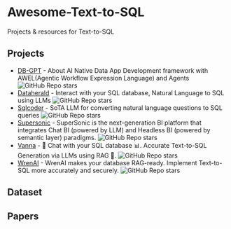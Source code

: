 # Awesome-Text-to-SQL
Projects &amp; resources for Text-to-SQL

## Projects

- [DB-GPT](https://github.com/eosphoros-ai/DB-GPT) - About
AI Native Data App Development framework with AWEL(Agentic Workflow Expression Language) and Agents ![GitHub Repo stars](https://img.shields.io/github/stars/eosphoros-ai/DB-GPT?style=social)
- [Dataherald](https://github.com/Dataherald/dataherald) - Interact with your SQL database, Natural Language to SQL using LLMs ![GitHub Repo stars](https://img.shields.io/github/stars/Dataherald/dataherald?style=social)
- [Sqlcoder](https://github.com/defog-ai/sqlcoder) - SoTA LLM for converting natural language questions to SQL queries ![GitHub Repo stars](https://img.shields.io/github/stars/defog-ai/sqlcoder?style=social)
- [Supersonic](https://github.com/tencentmusic/supersonic) - SuperSonic is the next-generation BI platform that integrates Chat BI (powered by LLM) and Headless BI (powered by semantic layer) paradigms. ![GitHub Repo stars](https://img.shields.io/github/stars/tencentmusic/supersonic?style=social)
- [Vanna](https://github.com/vanna-ai/vanna) - 🤖 Chat with your SQL database 📊. Accurate Text-to-SQL Generation via LLMs using RAG 🔄. ![GitHub Repo stars](https://img.shields.io/github/stars/vanna-ai/vanna?style=social)
- [WrenAI](https://github.com/canner/WrenAI) - WrenAI makes your database RAG-ready. Implement Text-to-SQL more accurately and securely. ![GitHub Repo stars](https://img.shields.io/github/stars/canner/WrenAI?style=social)

## Dataset

## Papers
